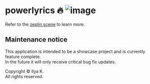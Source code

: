 # powerlyrics 🔥 ![image](https://github.com/fwrs/powerlyrics/workflows/iOS%20pod%20install%20and%20build/badge.svg)

Refer to the [zeplin scene](https://scene.zeplin.io/project/5f758f1a4fc6aa37e93a80cb) to learn more.

## Maintenance notice

This application is intended to be a showcase project and is currently feature complete.<br>In the future it will only receive critical bug fix updates.

Copyright © Ilya K.<br>All rights reserved.
